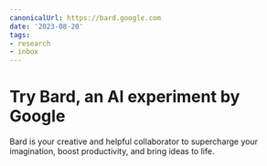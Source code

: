 ```yaml
---
canonicalUrl: https://bard.google.com
date: '2023-08-20'
tags:
- research
- inbox
---
```


# ‎Try Bard, an AI experiment by Google

Bard is your creative and helpful collaborator to supercharge your imagination, boost productivity, and bring ideas to life.